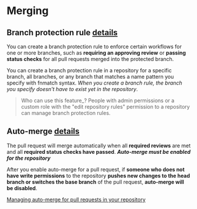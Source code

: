 # Merging

## Branch protection rule [details](https://docs.github.com/en/repositories/configuring-branches-and-merges-in-your-repository/managing-protected-branches/managing-a-branch-protection-rule)

You can create a branch protection rule to enforce certain workflows for one or more branches, such as **requiring an approving review** or **passing status checks** for all pull requests merged into the protected branch.

You can create a branch protection rule in a repository for a specific branch, all branches, or any branch that matches a name pattern you specify with fnmatch syntax. _When you create a branch rule, the branch you specify doesn't have to exist yet in the repository_.

> Who can use this feature\_?
> People with admin permissions or a custom role with the "edit repository rules" permission to a repository can manage branch protection rules.

## Auto-merge [details](https://docs.github.com/en/pull-requests/collaborating-with-pull-requests/incorporating-changes-from-a-pull-request/automatically-merging-a-pull-request)

The pull request will merge automatically when all **required reviews** are met and all **required status checks have passed**.
**_Auto-merge must be enabled for the repository_**

After you enable auto-merge for a pull request, if **someone who does not have write permissions** to the repository **pushes new changes to the head branch or switches the base branch** of the pull request, **auto-merge will be disabled**.

[Managing auto-merge for pull requests in your repository](https://docs.github.com/en/repositories/configuring-branches-and-merges-in-your-repository/configuring-pull-request-merges/managing-auto-merge-for-pull-requests-in-your-repository)
